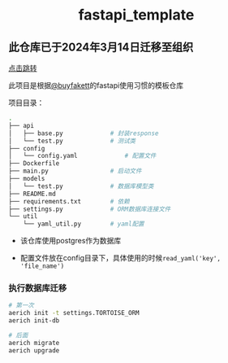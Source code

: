 <h1 align="center">fastapi_template</h1>

## 此仓库已于2024年3月14日迁移至组织
[点击跳转](https://github.com/ttutils/fastapi_template)

此项目是根据[@buyfakett](https://github.com/buyfakett)的fastapi使用习惯的模板仓库

项目目录：

```bash
.
├── api
│   ├── base.py				# 封装response
│   └── test.py				# 测试类
├── config
│   └── config.yaml				# 配置文件
├── Dockerfile
├── main.py					# 启动文件
├── models
│   └── test.py				# 数据库模型类
├── README.md
├── requirements.txt		# 依赖
├── settings.py				# ORM数据库连接文件
└── util
    └── yaml_util.py		# yaml配置

```



- 该仓库使用postgres作为数据库

- 配置文件放在config目录下，具体使用的时候`read_yaml('key', 'file_name')`

### 执行数据库迁移

```bash
# 第一次
aerich init -t settings.TORTOISE_ORM
aerich init-db
```

```bash
# 后面
aerich migrate
aerich upgrade
```
